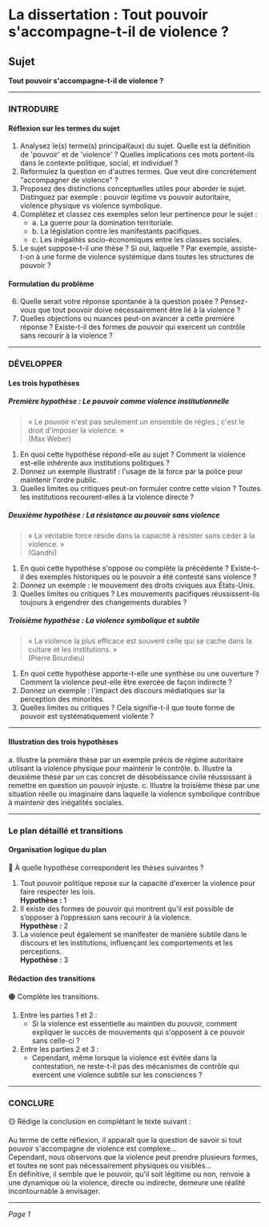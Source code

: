 # La dissertation : Tout pouvoir s'accompagne-t-il de violence ?

## Sujet
**Tout pouvoir s'accompagne-t-il de violence ?**

---

### INTRODUIRE

#### Réflexion sur les termes du sujet

1. Analysez le(s) terme(s) principal(aux) du sujet. Quelle est la définition de 'pouvoir' et de 'violence' ? Quelles implications ces mots portent-ils dans le contexte politique, social, et individuel ?
2. Reformulez la question en d'autres termes. Que veut dire concrètement "accompagner de violence" ?
3. Proposez des distinctions conceptuelles utiles pour aborder le sujet. Distinguez par exemple : pouvoir légitime vs pouvoir autoritaire, violence physique vs violence symbolique.
4. Complétez et classez ces exemples selon leur pertinence pour le sujet : 
   - a. La guerre pour la domination territoriale.
   - b. La législation contre les manifestants pacifiques.
   - c. Les inégalités socio-économiques entre les classes sociales.
5. Le sujet suppose-t-il une thèse ? Si oui, laquelle ? Par exemple, assiste-t-on à une forme de violence systémique dans toutes les structures de pouvoir ?

#### Formulation du problème

6. Quelle serait votre réponse spontanée à la question posée ? Pensez-vous que tout pouvoir doive nécessairement être lié à la violence ?
7. Quelles objections ou nuances peut-on avancer à cette première réponse ? Existe-t-il des formes de pouvoir qui exercent un contrôle sans recourir à la violence ?

---

### DÉVELOPPER

#### Les trois hypothèses

##### Première hypothèse : Le pouvoir comme violence institutionnelle

> « Le pouvoir n'est pas seulement un ensemble de règles ; c'est le droit d'imposer la violence. »  
> (Max Weber)

1. En quoi cette hypothèse répond-elle au sujet ? Comment la violence est-elle inhérente aux institutions politiques ?
2. Donnez un exemple illustratif : l'usage de la force par la police pour maintenir l'ordre public.
3. Quelles limites ou critiques peut-on formuler contre cette vision ? Toutes les institutions recourent-elles à la violence directe ?

##### Deuxième hypothèse : La résistance au pouvoir sans violence

> « La véritable force réside dans la capacité à résister sans céder à la violence. »  
> (Gandhi)

1. En quoi cette hypothèse s'oppose ou complète la précédente ? Existe-t-il des exemples historiques où le pouvoir a été contesté sans violence ?
2. Donnez un exemple : le mouvement des droits civiques aux États-Unis.
3. Quelles limites ou critiques ? Les mouvements pacifiques réussissent-ils toujours à engendrer des changements durables ?

##### Troisième hypothèse : La violence symbolique et subtile

> « La violence la plus efficace est souvent celle qui se cache dans la culture et les institutions. »  
> (Pierre Bourdieu)

1. En quoi cette hypothèse apporte-t-elle une synthèse ou une ouverture ? Comment la violence peut-elle être exercée de façon indirecte ?
2. Donnez un exemple : l'impact des discours médiatiques sur la perception des minorités.
3. Quelles limites ou critiques ? Cela signifie-t-il que toute forme de pouvoir est systématiquement violente ?

---

#### Illustration des trois hypothèses

a. Illustre la première thèse par un exemple précis de régime autoritaire utilisant la violence physique pour maintenir le contrôle.
b. Illustre la deuxième thèse par un cas concret de désobéissance civile réussissant à remettre en question un pouvoir injuste.
c. Illustre la troisième thèse par une situation réelle ou imaginaire dans laquelle la violence symbolique contribue à maintenir des inégalités sociales.

---

### Le plan détaillé et transitions

#### Organisation logique du plan

🔴 À quelle hypothèse correspondent les thèses suivantes ?

1. Tout pouvoir politique repose sur la capacité d'exercer la violence pour faire respecter les lois.  
   **Hypothèse :** 1
2. Il existe des formes de pouvoir qui montrent qu'il est possible de s’opposer à l’oppression sans recourir à la violence.  
   **Hypothèse :** 2
3. La violence peut également se manifester de manière subtile dans le discours et les institutions, influençant les comportements et les perceptions.  
   **Hypothèse :** 3

#### Rédaction des transitions

🟠 Complète les transitions.

1. Entre les parties 1 et 2 :  
   - Si la violence est essentielle au maintien du pouvoir, comment expliquer le succès de mouvements qui s'opposent à ce pouvoir sans celle-ci ?
2. Entre les parties 2 et 3 :  
   - Cependant, même lorsque la violence est évitée dans la contestation, ne reste-t-il pas des mécanismes de contrôle qui exercent une violence subtile sur les consciences ?

---

### CONCLURE

🟡 Rédige la conclusion en complétant le texte suivant :

Au terme de cette réflexion, il apparaît que la question de savoir si tout pouvoir s'accompagne de violence est complexe...  
Cependant, nous observons que la violence peut prendre plusieurs formes, et toutes ne sont pas nécessairement physiques ou visibles...  
En définitive, il semble que le pouvoir, qu'il soit légitime ou non, renvoie à une dynamique où la violence, directe ou indirecte, demeure une réalité incontournable à envisager. 

--- 

*Page 1*